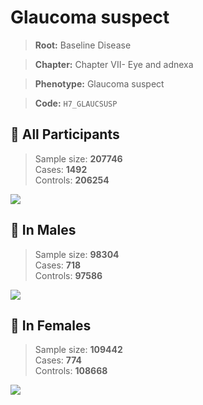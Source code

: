 # Glaucoma suspect

> **Root:** Baseline Disease  

> **Chapter:** Chapter VII- Eye and adnexa  

> **Phenotype:** Glaucoma suspect  

> **Code:** `H7_GLAUCSUSP`

## 🧪 All Participants  
> Sample size: **207746**  
> Cases: **1492**  
> Controls: **206254**
<img src="/Disease/Figures/ALL/Incidence/H7_GLAUCSUSP.png"/>
<CsvTable src="/Disease/Data/ALL/Incidence/COX_H7_GLAUCSUSP.csv" label="🔍 View full results" />

## 👨 In Males  
> Sample size: **98304**  
> Cases: **718**  
> Controls: **97586**
<img src="/Disease/Figures/Male/Incidence/H7_GLAUCSUSP.png"/>
<CsvTable src="/Disease/Data/Male/Incidence/COX_H7_GLAUCSUSP.csv" label="🔍 View full results" />

## 👩 In Females  
> Sample size: **109442**  
> Cases: **774**  
> Controls: **108668**
<img src="/Disease/Figures/Female/Incidence/H7_GLAUCSUSP.png"/>
<CsvTable src="/Disease/Data/Female/Incidence/COX_H7_GLAUCSUSP.csv" label="🔍 View full results" />
